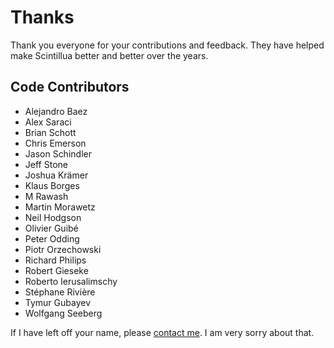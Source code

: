 # Thanks

Thank you everyone for your contributions and feedback. They have helped make
Scintillua better and better over the years.

## Code Contributors

* Alejandro Baez
* Alex Saraci
* Brian Schott
* Chris Emerson
* Jason Schindler
* Jeff Stone
* Joshua Krämer
* Klaus Borges
* M Rawash
* Martin Morawetz
* Neil Hodgson
* Olivier Guibé
* Peter Odding
* Piotr Orzechowski
* Richard Philips
* Robert Gieseke
* Roberto Ierusalimschy
* Stéphane Rivière
* Tymur Gubayev
* Wolfgang Seeberg

If I have left off your name, please [contact me][]. I am very sorry about that.

[contact me]: README.html#Contact
